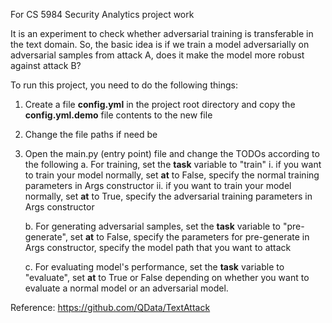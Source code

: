 For CS 5984 Security Analytics project work

It is an experiment to check whether adversarial training is transferable in the text domain. So, 
the basic idea is if we train a model adversarially on adversarial samples from attack A, does it
make the model more robust against attack B?

To run this project, you need to do the following things:
1. Create a file **config.yml** in the project root directory and copy the **config.yml.demo** file contents to the new file
2. Change the file paths if need be    
3. Open the main.py (entry point) file and change the TODOs according to the following
   a. For training, set the **task** variable to "train"
       i. if you want to train your model normally, set **at** to False, specify the normal training parameters
   in Args constructor
       ii. if you want to train your model normally, set **at** to True, specify the adversarial training parameters
   in Args constructor
   
   b. For generating adversarial samples, set the **task** variable to "pre-generate", set **at** to False,
   specify the parameters for pre-generate in Args constructor, specify the model path that you want to attack
   
   c. For evaluating model's performance, set the **task** variable to "evaluate", set **at** to True or False
   depending on whether you want to evaluate a normal model or an adversarial model.
   

Reference: https://github.com/QData/TextAttack